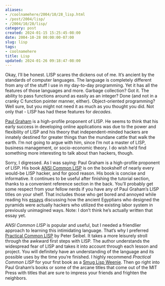 ```yaml
---
aliases:
- /coolnamehere/2004/10/28_lisp.html
- /post/2004/lisp/
- /2004/10/28/lisp/
category: post
created: 2024-01-15 15:25:45-08:00
date: 2004-10-28 00:00:00-07:00
slug: lisp
tags:
- coolnamehere
title: Lisp
updated: 2024-01-26 09:18:47-08:00
---
```


Okay, I’ll be honest. LISP scares the dickens out of me. It’s ancient by the standards of computer languages. The language is completely different from any of the stuff I use in my day-to-day programming. Yet it has all the features of those languages and more. Garbage collection? Got it. The ability to pass functions around as easily as an integer? Done (and not in a cranky C function pointer manner, either). Object-oriented programming? Well sure, but you might not need it as much as you thought you did. Not only that - LISP has had these features for *decades*.

[Paul Graham](http://www.paulgraham.com/) is a high-profile proponent of LISP. He seems to think that his early success in developing online applications was due to the power and flexibility of LISP and his theory that independent-minded hackers are innately destined for greater things than the mundane cattle that walk the earth. I’m not going to argue with him, since I’m not a master of LISP, business management, or socio-economic theory. I do wish he’d find something more interesting to talk about than hackers, though.

Sorry, I digressed. As I was saying: Paul Graham is a high-profile proponent of LISP. His book [ANSI Common LISP](http://www.paulgraham.com/acl.html) is on the bookshelf of nearly every would-be LISP hacker, and for good reason. His book is concise and informative. It continues to be useful after finishing the tutorial section, thanks to a convenient reference section in the back. You’ll probably get some respect from your fellow nerds if you have any of Paul Graham’s LISP titles on your shelf. That includes those who get bored and annoyed while reading his [essays](http://www.paulgraham.com/articles.html) discussing how the ancient Egyptians who designed the pyramids were actually hackers who utilized the existing labor system in previously unimagined ways. Note: I don’t think he’s actually written that essay yet.

*ANSI Common LISP* is popular and useful, but I needed a friendlier approach to learning this intimidating language. That’s why I preferred [Practical Common LISP](http://www.gigamonkeys.com/book/) by Peter Seibel. It takes a more leisurely stroll through the awkward first steps with LISP. The author understands the widespread fear of LISP and takes it into account through each lesson and project. You will definitely have an understanding of the language and its possible uses by the time you’re finished. I highly recommend *Practical Common LISP* for your first book as a [Smug Lisp Weenie](http://c2.com/cgi/wiki?SmugLispWeenie). Then go right into Paul Graham’s books or some of the arcane titles that come out of the MIT Press with titles that are sure to impress your friends and frighten the neighbors.
